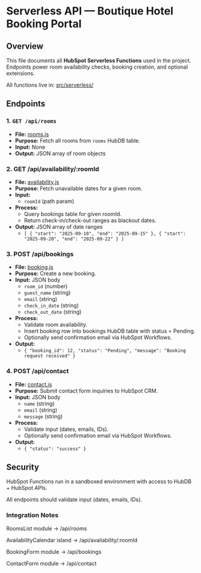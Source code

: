 # Serverless API — Boutique Hotel Booking Portal

## Overview
This file documents all **HubSpot Serverless Functions** used in the project. 
Endpoints power room availability checks, booking creation, and optional extensions.

All functions live in:
[src/serverless/](src/serverless/)


## Endpoints

### 1. `GET /api/rooms`

- **File:** [rooms.js](src/serverless/rooms.js)
- **Purpose:** Fetch all rooms from `rooms` HubDB table.
- **Input:** None
- **Output:** JSON array of room objects


### 2. GET /api/availability/:roomId

- **File:** [availability.js](src/serverless/availability.js)
- **Purpose:** Fetch unavailable dates for a given room.
- **Input:**
  - `roomId` (path param)
- **Process:**
  - Query bookings table for given roomId.
  - Return check-in/check-out ranges as blackout dates.
- **Output:** JSON array of date ranges
  - `[ { "start": "2025-09-10", "end": "2025-09-15" }, { "start": "2025-09-20", "end": "2025-09-22" } ]`


### 3. POST /api/bookings

- **File:** [booking.js](src/serverless/booking.js)
- **Purpose:** Create a new booking.
- **Input:** JSON body
  - `room_id` (number)
  - `guest_name` (string)
  - `email` (string)
  - `check_in_date` (string)
  - `check_out_date` (string)
- **Process:**
  - Validate room availability.
  - Insert booking row into bookings HubDB table with status = Pending.
  - Optionally send confirmation email via HubSpot Workflows.
- **Output:**
  - `{ "booking_id": 12, "status": "Pending", "message": "Booking request received" }`


### 4. POST /api/contact

- **File:** [contact.js](src/serverless/contact.js)
- **Purpose:** Submit contact form inquiries to HubSpot CRM.
- **Input:** JSON body
  - `name` (string)
  - `email` (string)
  - `message` (string)
- **Process:**
  - Validate input (dates, emails, IDs).
  - Optionally send confirmation email via HubSpot Workflows.
- **Output:**
  - `{ "status": "success" }`


## Security

HubSpot Functions run in a sandboxed environment with access to HubDB + HubSpot APIs.

All endpoints should validate input (dates, emails, IDs).


### Integration Notes

RoomsList module → /api/rooms

AvailabilityCalendar island → /api/availability/:roomId

BookingForm module → /api/bookings

ContactForm module → /api/contact

